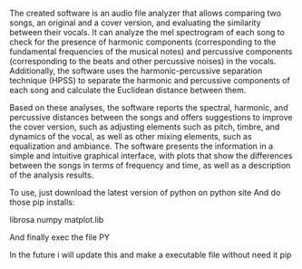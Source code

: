 The created software is an audio file analyzer that allows comparing two songs, an original and a cover version, and evaluating the similarity between their vocals. It can analyze the mel spectrogram of each song to check for the presence of harmonic components (corresponding to the fundamental frequencies of the musical notes) and percussive components (corresponding to the beats and other percussive noises) in the vocals. Additionally, the software uses the harmonic-percussive separation technique (HPSS) to separate the harmonic and percussive components of each song and calculate the Euclidean distance between them.

Based on these analyses, the software reports the spectral, harmonic, and percussive distances between the songs and offers suggestions to improve the cover version, such as adjusting elements such as pitch, timbre, and dynamics of the vocal, as well as other mixing elements, such as equalization and ambiance. The software presents the information in a simple and intuitive graphical interface, with plots that show the differences between the songs in terms of frequency and time, as well as a description of the analysis results.

To use, just download the latest version of python on python site
And do those pip installs: 

librosa
numpy
matplot.lib

And finally exec the file PY

In the future i will update this and make a executable file without need it pip
